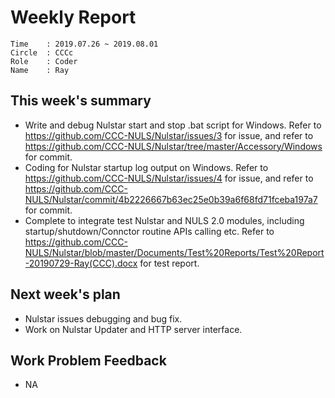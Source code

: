 # Weekly Report 
```
Time    : 2019.07.26 ~ 2019.08.01
Circle	: CCCc
Role    : Coder
Name    : Ray
```
## This week's summary

- Write and debug Nulstar start and stop .bat script for Windows. Refer to https://github.com/CCC-NULS/Nulstar/issues/3 for issue, and refer to https://github.com/CCC-NULS/Nulstar/tree/master/Accessory/Windows for commit.
- Coding for Nulstar startup log output on Windows. Refer to https://github.com/CCC-NULS/Nulstar/issues/4 for issue, and refer to https://github.com/CCC-NULS/Nulstar/commit/4b2226667b63ec25e0b39a6f68fd71fceba197a7 for commit.
- Complete to integrate test Nulstar and NULS 2.0 modules, including startup/shutdown/Connctor routine APIs calling etc. Refer to https://github.com/CCC-NULS/Nulstar/blob/master/Documents/Test%20Reports/Test%20Report-20190729-Ray(CCC).docx for test report.

## Next week's plan

  - Nulstar issues debugging and bug fix.
  - Work on Nulstar Updater and HTTP server interface.

## Work Problem Feedback

- NA

